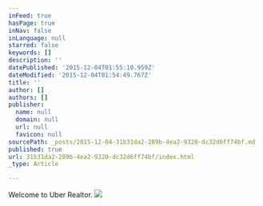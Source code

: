 ```yaml
---
inFeed: true
hasPage: true
inNav: false
inLanguage: null
starred: false
keywords: []
description: ''
datePublished: '2015-12-04T01:55:10.959Z'
dateModified: '2015-12-04T01:54:49.767Z'
title: ''
author: []
authors: []
publisher:
  name: null
  domain: null
  url: null
  favicon: null
sourcePath: _posts/2015-12-04-31b31da2-289b-4ea2-9320-dc32d6ff74bf.md
published: true
url: 31b31da2-289b-4ea2-9320-dc32d6ff74bf/index.html
_type: Article

---
```

Welcome to Uber Realtor. ![](https://the-grid-user-content.s3-us-west-2.amazonaws.com/7f9e1409-b093-442e-8950-50ca2e085b79.jpg)